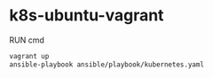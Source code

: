 # k8s-ubuntu-vagrant

RUN cmd
```bash
vagrant up
ansible-playbook ansible/playbook/kubernetes.yaml
```

